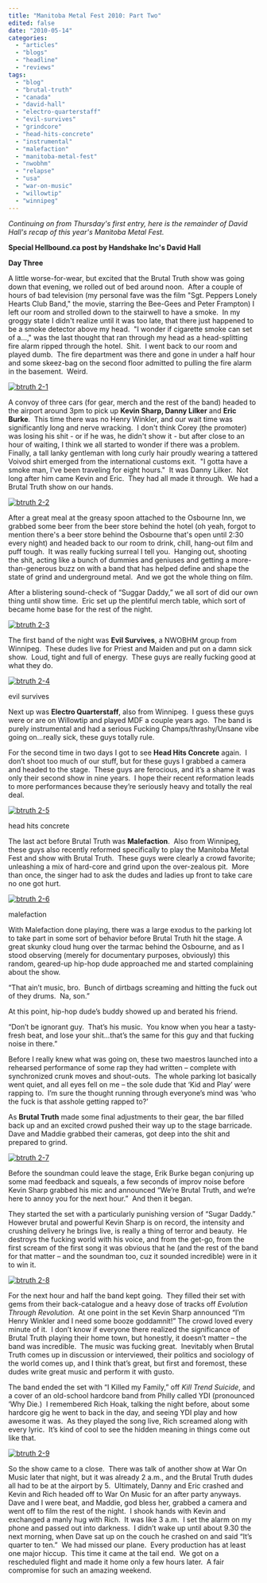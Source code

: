 ```yaml
---
title: "Manitoba Metal Fest 2010: Part Two"
edited: false
date: "2010-05-14"
categories:
  - "articles"
  - "blogs"
  - "headline"
  - "reviews"
tags:
  - "blog"
  - "brutal-truth"
  - "canada"
  - "david-hall"
  - "electro-quarterstaff"
  - "evil-survives"
  - "grindcore"
  - "head-hits-concrete"
  - "instrumental"
  - "malefaction"
  - "manitoba-metal-fest"
  - "nwobhm"
  - "relapse"
  - "usa"
  - "war-on-music"
  - "willowtip"
  - "winnipeg"
---
```


_Continuing on from Thursday's first entry, here is the remainder of David Hall's recap of this year's Manitoba Metal Fest._

**Special Hellbound.ca post by Handshake Inc's David Hall**

**Day Three**

A little worse-for-wear, but excited that the Brutal Truth show was going down that evening, we rolled out of bed around noon.  After a couple of hours of bad television (my personal fave was the film "Sgt. Peppers Lonely Hearts Club Band," the movie, starring the Bee-Gees and Peter Frampton) I left our room and strolled down to the stairwell to have a smoke.  In my groggy state I didn't realize until it was too late, that there just happened to be a smoke detector above my head.  "I wonder if cigarette smoke can set of a...," was the last thought that ran through my head as a head-splitting fire alarm ripped through the hotel.  Shit.  I went back to our room and played dumb.  The fire department was there and gone in under a half hour and some skeez-bag on the second floor admitted to pulling the fire alarm in the basement.  Weird.

[![btruth 2-1](http://www.hellbound.ca/wp-content/uploads/2010/05/btruth-2-1-300x200.jpg "btruth 2-1")](http://www.hellbound.ca/wp-content/uploads/2010/05/btruth-2-1.jpg)

A convoy of three cars (for gear, merch and the rest of the band) headed to the airport around 3pm to pick up **Kevin Sharp, Danny Lilker** and **Eric Burke**.  This time there was no Henry Winkler, and our wait time was significantly long and nerve wracking.  I don't think Corey (the promoter) was losing his shit - or if he was, he didn't show it - but after close to an hour of waiting, I think we all started to wonder if there was a problem.  Finally, a tall lanky gentleman with long curly hair proudly wearing a tattered Voivod shirt emerged from the international customs exit.  "I gotta have a smoke man, I've been traveling for eight hours."  It was Danny Lilker.  Not long after him came Kevin and Eric.  They had all made it through.  We had a Brutal Truth show on our hands.

[![btruth 2-2](http://www.hellbound.ca/wp-content/uploads/2010/05/btruth-2-2-300x200.jpg "btruth 2-2")](http://www.hellbound.ca/wp-content/uploads/2010/05/btruth-2-2.jpg)

After a great meal at the greasy spoon attached to the Osbourne Inn, we grabbed some beer from the beer store behind the hotel (oh yeah, forgot to mention there's a beer store behind the Osbourne that's open until 2:30 every night) and headed back to our room to drink, chill, hang-out film and puff tough.  It was really fucking surreal I tell you.  Hanging out, shooting the shit, acting like a bunch of dummies and geniuses and getting a more-than-generous buzz on with a band that has helped define and shape the state of grind and underground metal.  And we got the whole thing on film.

After a blistering sound-check of “Suggar Daddy,” we all sort of did our own thing until show time.  Eric set up the plentiful merch table, which sort of became home base for the rest of the night. 

[![btruth 2-3](http://www.hellbound.ca/wp-content/uploads/2010/05/btruth-2-3-300x200.jpg "btruth 2-3")](http://www.hellbound.ca/wp-content/uploads/2010/05/btruth-2-3.jpg)

The first band of the night was **Evil Survives**, a NWOBHM group from Winnipeg.  These dudes live for Priest and Maiden and put on a damn sick show.  Loud, tight and full of energy.  These guys are really fucking good at what they do.

[![btruth 2-4](http://www.hellbound.ca/wp-content/uploads/2010/05/btruth-2-4-300x167.png "btruth 2-4")](http://www.hellbound.ca/wp-content/uploads/2010/05/btruth-2-4.png)

evil survives

Next up was **Electro Quarterstaff**, also from Winnipeg.  I guess these guys were or are on Willowtip and played MDF a couple years ago.  The band is purely instrumental and had a serious Fucking Champs/thrashy/Unsane vibe going on…really sick, these guys totally rule.

For the second time in two days I got to see **Head Hits Concrete** again.  I don’t shoot too much of our stuff, but for these guys I grabbed a camera and headed to the stage.  These guys are ferocious, and it’s a shame it was only their second show in nine years.  I hope their recent reformation leads to more performances because they’re seriously heavy and totally the real deal.

[![btruth 2-5](http://www.hellbound.ca/wp-content/uploads/2010/05/btruth-2-51-300x167.png "btruth 2-5")](http://www.hellbound.ca/wp-content/uploads/2010/05/btruth-2-51.png)

head hits concrete

The last act before Brutal Truth was **Malefaction**.  Also from Winnipeg, these guys also recently reformed specifically to play the Manitoba Metal Fest and show with Brutal Truth.  These guys were clearly a crowd favorite; unleashing a mix of hard-core and grind upon the over-zealous pit.  More than once, the singer had to ask the dudes and ladies up front to take care no one got hurt.

[![btruth 2-6](http://www.hellbound.ca/wp-content/uploads/2010/05/btruth-2-6-300x167.png "btruth 2-6")](http://www.hellbound.ca/wp-content/uploads/2010/05/btruth-2-6.png)

malefaction

With Malefaction done playing, there was a large exodus to the parking lot to take part in some sort of behavior before Brutal Truth hit the stage. A great skunky cloud hung over the tarmac behind the Osbourne, and as I stood observing (merely for documentary purposes, obviously) this random, geared-up hip-hop dude approached me and started complaining about the show.

“That ain’t music, bro.  Bunch of dirtbags screaming and hitting the fuck out of they drums.  Na, son.” 

At this point, hip-hop dude’s buddy showed up and berated his friend. 

“Don’t be ignorant guy.  That’s his music.  You know when you hear a tasty-fresh beat, and lose your shit…that’s the same for this guy and that fucking noise in there.”

Before I really knew what was going on, these two maestros launched into a rehearsed performance of some rap they had written – complete with synchronized crunk moves and shout-outs.  The whole parking lot basically went quiet, and all eyes fell on me – the sole dude that ‘Kid and Play’ were rapping to.  I’m sure the thought running through everyone’s mind was ‘who the fuck is that asshole getting rapped to?’

As **Brutal Truth** made some final adjustments to their gear, the bar filled back up and an excited crowd pushed their way up to the stage barricade.  Dave and Maddie grabbed their cameras, got deep into the shit and prepared to grind.

[![btruth 2-7](http://www.hellbound.ca/wp-content/uploads/2010/05/btruth-2-7-300x168.png "btruth 2-7")](http://www.hellbound.ca/wp-content/uploads/2010/05/btruth-2-7.png)

Before the soundman could leave the stage, Erik Burke began conjuring up some mad feedback and squeals, a few seconds of improv noise before Kevin Sharp grabbed his mic and announced “We’re Brutal Truth, and we’re here to annoy you for the next hour.”  And then it began.

They started the set with a particularly punishing version of “Sugar Daddy.” However brutal and powerful Kevin Sharp is on record, the intensity and crushing delivery he brings live, is really a thing of terror and beauty.  He destroys the fucking world with his voice, and from the get-go, from the first scream of the first song it was obvious that he (and the rest of the band for that matter – and the soundman too, cuz it sounded incredible) were in it to win it.

[![btruth 2-8](http://www.hellbound.ca/wp-content/uploads/2010/05/btruth-2-8-300x168.png "btruth 2-8")](http://www.hellbound.ca/wp-content/uploads/2010/05/btruth-2-8.png)

For the next hour and half the band kept going.  They filled their set with gems from their back-catalogue and a heavy dose of tracks off _Evolution Through Revolution_.  At one point in the set Kevin Sharp announced “I’m Henry Winkler and I need some booze goddamnit!” The crowd loved every minute of it.  I don’t know if everyone there realized the significance of Brutal Truth playing their home town, but honestly, it doesn’t matter – the band was incredible.  The music was fucking great.  Inevitably when Brutal Truth comes up in discussion or interviewed, their politics and sociology of the world comes up, and I think that’s great, but first and foremost, these dudes write great music and perform it with gusto.

The band ended the set with “I Killed my Family,” off _Kill Trend Suicide_, and a cover of an old-school hardcore band from Philly called YDI (pronounced ‘Why Die.)  I remembered Rich Hoak, talking the night before, about some hardcore gig he went to back in the day, and seeing YDI play and how awesome it was.  As they played the song live, Rich screamed along with every lyric.  It’s kind of cool to see the hidden meaning in things come out like that. 

[![btruth 2-9](http://www.hellbound.ca/wp-content/uploads/2010/05/btruth-2-9-300x168.png "btruth 2-9")](http://www.hellbound.ca/wp-content/uploads/2010/05/btruth-2-9.png)

So the show came to a close.  There was talk of another show at War On Music later that night, but it was already 2 a.m., and the Brutal Truth dudes all had to be at the airport by 5.  Ultimately, Danny and Eric crashed and Kevin and Rich headed off to War On Music for an after party anyways.  Dave and I were beat, and Maddie, god bless her, grabbed a camera and went off to film the rest of the night.  I shook hands with Kevin and exchanged a manly hug with Rich.  It was like 3 a.m.  I set the alarm on my phone and passed out into darkness.  I didn’t wake up until about 9.30 the next morning, when Dave sat up on the couch he crashed on and said “It’s quarter to ten.”  We had missed our plane.  Every production has at least one major hiccup.  This time it came at the tail end.  We got on a rescheduled flight and made it home only a few hours later.  A fair compromise for such an amazing weekend.
